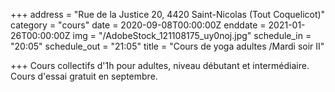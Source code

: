 +++
address = "Rue de la Justice 20, 4420 Saint-Nicolas (Tout Coquelicot)"
category = "cours"
date = 2020-09-08T00:00:00Z
enddate = 2021-01-26T00:00:00Z
img = "/AdobeStock_121108175_uy0noj.jpg"
schedule_in = "20:05"
schedule_out = "21:05"
title = "Cours de yoga adultes /Mardi soir II"

+++
Cours collectifs d'1h pour adultes, niveau débutant et intermédiaire. Cours d'essai gratuit en septembre.